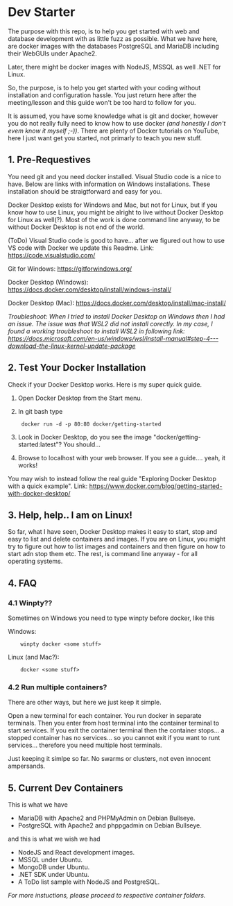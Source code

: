 # Dev Starter

The purpose with this repo, is to help you get started with web and database development with as little fuzz as possible. What we have here, are docker images with the databases PostgreSQL and MariaDB including their WebGUIs under Apache2.

Later, there might be docker images with NodeJS, MSSQL as well .NET for Linux.

So, the purpose, is to help you get started with your coding without installation and configuration hassle. You just return here after the meeting/lesson and this guide won't be too hard to follow for you.

It is assumed, you have some knowledge what is git and docker, however you do not really fully need to know how to use docker _(and honestly I don't evem know it myself ;-))_. There are plenty of Docker tutorials on YouTube, here I just want get you started, not primarly to teach you new stuff.

## 1. Pre-Requestives

You need git and you need docker installed. Visual Studio code is a nice to have. Below are links with information on Windows installations. These installation should be straigtforward and easy for you.

Docker Desktop exists for Windows and Mac, but not for Linux, but if you know how to use Linux, you might be alright to live without Docker Desktop for Linux as well(?). Most of the work is done command line anyway, to be without Docker Desktop is not end of the world.

(ToDo) Visual Studio code is good to have... after we figured out how to use VS code with Docker we update this Readme. Link: https://code.visualstudio.com/

Git for Windows: https://gitforwindows.org/

Docker Desktop (Windows): https://docs.docker.com/desktop/install/windows-install/

Docker Desktop (Mac): https://docs.docker.com/desktop/install/mac-install/

_Troubleshoot: When I tried to install Docker Desktop on Windows then I had an issue. The issue was that WSL2 did not install corectly. In my case, I found a working troubleshoot to install WSL2 in following link: https://docs.microsoft.com/en-us/windows/wsl/install-manual#step-4---download-the-linux-kernel-update-package_

## 2. Test Your Docker Installation

Check if your Docker Desktop works. Here is my super quick guide.

1. Open Docker Desktop from the Start menu.
2. In git bash type

		docker run -d -p 80:80 docker/getting-started
3. Look in Docker Desktop, do you see the image "docker/getting-started:latest"? You should...
4. Browse to localhost with your web browser. If you see a guide.... yeah, it works!

You may wish to instead follow the real guide "Exploring Docker Desktop with a quick example". Link: https://www.docker.com/blog/getting-started-with-docker-desktop/

## 3. Help, help.. I am on Linux!

So far, what I have seen, Docker Desktop makes it easy to start, stop and easy to list and delete containers and images. If you are on Linux, you might try to figure out how to list images and containers and then figure on how to start adn stop them etc. The rest, is command line anyway - for all operating systems.

## 4. FAQ

### 4.1 Winpty??

Sometimes on Windows you need to type winpty before docker, like this

Windows:

		winpty docker <some stuff>

Linux (and Mac?):

		docker <some stuff>

### 4.2 Run multiple containers?

There are other ways, but here we just keep it simple.

Open a new terminal for each container. You run docker in separate terminals. Then you enter from host terminal into the container terminal to start services. If you exit the container terminal then the container stops... a stopped container has no services... so you cannot exit if you want to runt services... therefore you need multiple host terminals.

Just keeping it simlpe so far. No swarms or clusters, not even innocent ampersands.

## 5. Current Dev Containers

This is what we have

* MariaDB with Apache2 and PHPMyAdmin on Debian Bullseye.
* PostgreSQL with Apache2 and phppgadmin on Debian Bullseye.

and this is what we wish we had

* NodeJS and React development images.
* MSSQL under Ubuntu.
* MongoDB under Ubuntu.
* .NET SDK under Ubuntu.
* A ToDo list sample with NodeJS and PostgreSQL.

_For more instuctions, please proceed to respective container folders._